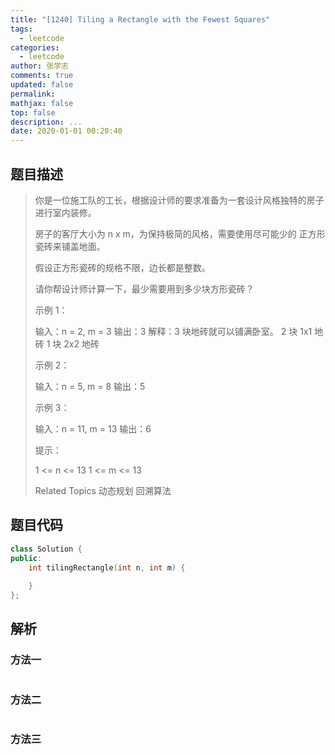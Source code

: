 ```yaml
---
title: "[1240] Tiling a Rectangle with the Fewest Squares"
tags:
  - leetcode
categories:
  - leetcode
author: 张学志
comments: true
updated: false
permalink:
mathjax: false
top: false
description: ...
date: 2020-01-01 00:20:40
---
```


## 题目描述

> 你是一位施工队的工长，根据设计师的要求准备为一套设计风格独特的房子进行室内装修。 
> 
> 房子的客厅大小为 n x m，为保持极简的风格，需要使用尽可能少的 正方形 瓷砖来铺盖地面。 
> 
> 假设正方形瓷砖的规格不限，边长都是整数。 
> 
> 请你帮设计师计算一下，最少需要用到多少块方形瓷砖？ 
> 
> 
> 
> 示例 1： 
> 
> 
> 
> 输入：n = 2, m = 3
> 输出：3
> 解释：3 块地砖就可以铺满卧室。
> 2 块 1x1 地砖
> 1 块 2x2 地砖 
> 
> 示例 2： 
> 
> 
> 
> 输入：n = 5, m = 8
> 输出：5
> 
> 
> 示例 3： 
> 
> 
> 
> 输入：n = 11, m = 13
> 输出：6
> 
> 
> 
> 
> 提示： 
> 
> 
> 1 <= n <= 13 
> 1 <= m <= 13 
> 
> Related Topics 动态规划 回溯算法

## 题目代码

```cpp
class Solution {
public:
    int tilingRectangle(int n, int m) {
        
    }
};
```

## 解析

### 方法一

```cpp

```

### 方法二

```cpp

```

### 方法三

```cpp

```

